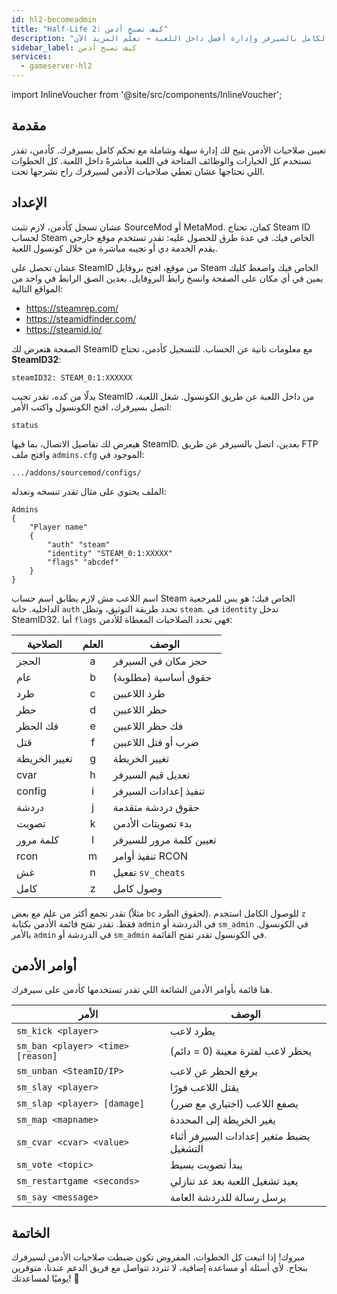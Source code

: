 ```yaml
---
id: hl2-becomeadmin
title: "Half-Life 2: كيف تصبح أدمن"
description: "اكتشف كيف تعطي صلاحيات الأدمن للتحكم الكامل بالسيرفر وإدارة أفضل داخل اللعبة → تعلّم المزيد الآن"
sidebar_label: كيف تصبح أدمن
services:
  - gameserver-hl2
---
```


import InlineVoucher from '@site/src/components/InlineVoucher';



## مقدمة

تعيين صلاحيات الأدمن يتيح لك إدارة سهلة وشاملة مع تحكم كامل بسيرفرك. كأدمن، تقدر تستخدم كل الخيارات والوظائف المتاحة في اللعبة مباشرةً داخل اللعبة. كل الخطوات اللي تحتاجها عشان تعطي صلاحيات الأدمن لسيرفرك راح نشرحها تحت.

<InlineVoucher />



## الإعداد

عشان تسجل كأدمن، لازم تثبت SourceMod أو MetaMod. كمان، تحتاج Steam ID لحساب Steam الخاص فيك. في عدة طرق للحصول عليه: تقدر تستخدم موقع خارجي يقدم الخدمة دي أو تجيبه مباشرة من خلال كونسول اللعبة.


عشان تحصل على SteamID من موقع، افتح بروفايل Steam الخاص فيك واضغط كليك يمين في أي مكان على الصفحة وانسخ رابط البروفايل. بعدين الصق الرابط في واحد من المواقع التالية:

- https://steamrep.com/
- https://steamidfinder.com/
- https://steamid.io/

الصفحة هتعرض لك SteamID مع معلومات تانية عن الحساب. للتسجيل كأدمن، تحتاج **SteamID32**:

```
steamID32: STEAM_0:1:XXXXXX
```

بدلًا من كده، تقدر تجيب SteamID من داخل اللعبة عن طريق الكونسول. شغل اللعبة، اتصل بسيرفرك، افتح الكونسول واكتب الأمر:

```
status
```

هيعرض لك تفاصيل الاتصال، بما فيها SteamID. بعدين، اتصل بالسيرفر عن طريق FTP وافتح ملف `admins.cfg` الموجود في:

```
.../addons/sourcemod/configs/
```

الملف يحتوي على مثال تقدر تنسخه وتعدله:

```
Admins
{
	"Player name"
	{
		"auth" "steam"
		"identity" "STEAM_0:1:XXXXX"
		"flags" "abcdef"
	}
}
```

اسم اللاعب مش لازم يطابق اسم حساب Steam الخاص فيك؛ هو بس للمرجعية الداخلية. خانة `auth` تحدد طريقة التوثيق، وتظل `steam`. في `identity` تدخل SteamID32. أما `flags` فهي تحدد الصلاحيات المعطاة للأدمن:

| الصلاحية    | العلم | الوصف               |
|-------------|:-----:|---------------------|
| الحجز       | a     | حجز مكان في السيرفر  |
| عام         | b     | حقوق أساسية (مطلوبة) |
| طرد         | c     | طرد اللاعبين        |
| حظر         | d     | حظر اللاعبين        |
| فك الحظر    | e     | فك حظر اللاعبين     |
| قتل         | f     | ضرب أو قتل اللاعبين |
| تغيير الخريطة | g    | تغيير الخريطة       |
| cvar        | h     | تعديل قيم السيرفر   |
| config      | i     | تنفيذ إعدادات السيرفر |
| دردشة       | j     | حقوق دردشة متقدمة   |
| تصويت       | k     | بدء تصويتات الأدمن  |
| كلمة مرور   | l     | تعيين كلمة مرور للسيرفر |
| rcon        | m     | تنفيذ أوامر RCON    |
| غش          | n     | تفعيل `sv_cheats`   |
| كامل        | z     | وصول كامل           |

تقدر تجمع أكثر من علم مع بعض (مثلاً `bc` لحقوق الطرد). للوصول الكامل استخدم `z` فقط. تقدر تفتح قائمة الأدمن بكتابة `admin` في الدردشة أو `sm_admin` في الكونسول. بالأمر `admin` في الدردشة أو `sm_admin` في الكونسول تقدر تفتح القائمة.



## أوامر الأدمن

هنا قائمة بأوامر الأدمن الشائعة اللي تقدر تستخدمها كأدمن على سيرفرك.

| الأمر                           | الوصف                                      |
| -------------------------------- | ------------------------------------------ |
| `sm_kick <player>`                | يطرد لاعب                                 |
| `sm_ban <player> <time> [reason]` | يحظر لاعب لفترة معينة (0 = دائم)          |
| `sm_unban <SteamID/IP>`           | يرفع الحظر عن لاعب                         |
| `sm_slay <player>`                | يقتل اللاعب فورًا                         |
| `sm_slap <player> [damage]`       | يصفع اللاعب (اختياري مع ضرر)              |
| `sm_map <mapname>`                | يغير الخريطة إلى المحددة                   |
| `sm_cvar <cvar> <value>`          | يضبط متغير إعدادات السيرفر أثناء التشغيل  |
| `sm_vote <topic>`                 | يبدأ تصويت بسيط                           |
| `sm_restartgame <seconds>`        | يعيد تشغيل اللعبة بعد عد تنازلي           |
| `sm_say <message>`                | يرسل رسالة للدردشة العامة                  |



## الخاتمة

مبروك! إذا اتبعت كل الخطوات، المفروض تكون ضبطت صلاحيات الأدمن لسيرفرك بنجاح. لأي أسئلة أو مساعدة إضافية، لا تتردد تتواصل مع فريق الدعم عندنا، متوفرين يوميًا لمساعدتك! 🙂

<InlineVoucher />